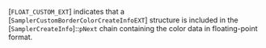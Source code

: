 [`FLOAT_CUSTOM_EXT`] indicates that a
[`SamplerCustomBorderColorCreateInfoEXT`] structure is included in
the [`SamplerCreateInfo`]::`pNext` chain containing the color
data in floating-point format.